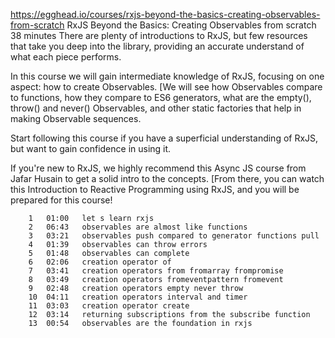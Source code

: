 https://egghead.io/courses/rxjs-beyond-the-basics-creating-observables-from-scratch
RxJS Beyond the Basics: Creating Observables from scratch
 38 minutes
There are plenty of introductions to RxJS, but few resources that take you deep into the library, providing an accurate understand of what each piece performs.

In this course we will gain intermediate knowledge of RxJS, focusing on one aspect: how to create Observables. [We will see how Observables compare to functions, how they compare to ES6 generators, what are the empty(), throw() and never() Observables, and other static factories that help in making Observable sequences.

Start following this course if you have a superficial understanding of RxJS, but want to gain confidence in using it.

If you're new to RxJS, we highly recommend this Async JS course from Jafar Husain to get a solid intro to the concepts. [From there, you can watch this Introduction to Reactive Programming using RxJS, and you will be prepared for this course!

		1	01:00	let s learn rxjs
		2	06:43	observables are almost like functions
		3	03:21	observables push compared to generator functions pull
		4	01:39	observables can throw errors
		5	01:48	observables can complete
		6	02:06	creation operator of
		7	03:41	creation operators from fromarray frompromise
		8	03:49	creation operators fromeventpattern fromevent
		9	02:48	creation operators empty never throw
		10	04:11	creation operators interval and timer
		11	03:03	creation operator create
		12	03:14	returning subscriptions from the subscribe function
		13	00:54	observables are the foundation in rxjs